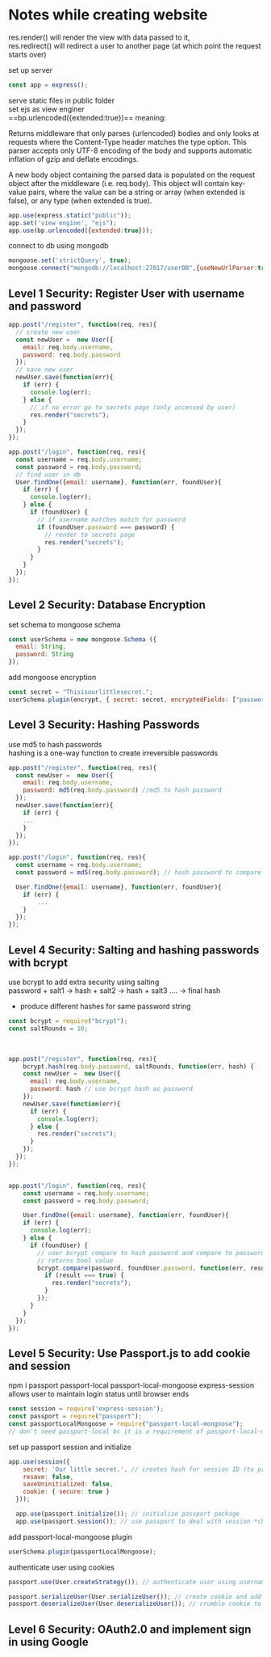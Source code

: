 # Notes while creating website

res.render() will render the view with data passed to it, </br>
res.redirect() will redirect a user to another page (at which point the request starts over) </br>

set up server
```javascript
const app = express();
```

serve static files in public folder </br>
set ejs as view enginer </br>
==bp.urlencoded({extended:true})== meaning: </br>

<p>Returns middleware that only parses {urlencoded} bodies and only looks at requests where the Content-Type header matches the type option. This parser accepts only UTF-8 encoding of the body and supports automatic inflation of gzip and deflate encodings.

A new body object containing the parsed data is populated on the request object after the middleware (i.e. req.body). This object will contain key-value pairs, where the value can be a string or array (when extended is false), or any type (when extended is true).</p>
```javascript
app.use(express.static("public"));
app.set('view engine', "ejs");
app.use(bp.urlencoded({extended:true}));
```

connect to db using mongodb </br>
```javascript
mongoose.set('strictQuery', true);
mongoose.connect("mongodb://localhost:27017/userDB",{useNewUrlParser:true});
```

## Level 1 Security: Register User with username and password

```javascript
app.post("/register", function(req, res){
  // create new user 
  const newUser =  new User({
    email: req.body.username,
    password: req.body.password
  });
  // save new user
  newUser.save(function(err){
    if (err) {
      console.log(err);
    } else {
      // if no error go to secrets page (only accessed by user)
      res.render("secrets");
    }
  });
});

app.post("/login", function(req, res){
  const username = req.body.username;
  const password = req.body.password;
  // find user in db
  User.findOne({email: username}, function(err, foundUser){
    if (err) {
      console.log(err);
    } else {
      if (foundUser) {
        // if username matches match for password
        if (foundUser.password === password) {
          // render to secrets page
          res.render("secrets");
        }
      }
    }
  });
});
```

## Level 2 Security: Database Encryption

set schema to mongoose schema </br>
```javascript
const userSchema = new mongoose.Schema ({
  email: String,
  password: String
});
```

add mongoose encryption </br>
```javascript
const secret = "Thisisourlittlesecret.";
userSchema.plugin(encrypt, { secret: secret, encryptedFields: ["password"] });
```

## Level 3 Security: Hashing Passwords

use md5 to hash passwords</br>
hashing is a one-way function to create irreversible passwords</br>

```javascript
app.post("/register", function(req, res){
  const newUser =  new User({
    email: req.body.username,
    password: md5(req.body.password) //md5 to hash password
  });
  newUser.save(function(err){
    if (err) { 
    ...
    }
  });
});

app.post("/login", function(req, res){
  const username = req.body.username;
  const password = md5(req.body.password); // hash password to compare

  User.findOne({email: username}, function(err, foundUser){
    if (err) {
        ...
    }
  });
});
```

## Level 4 Security: Salting and hashing passwords with bcrypt

use bcrypt to add extra security using salting </br>
password + salt1 -> hash + salt2 -> hash + salt3 .... -> final hash </br>
- produce different hashes for same password string
```javascript
const bcrypt = require("bcrypt");
const saltRounds = 10;
```
</br>

```javascript
app.post("/register", function(req, res){
    bcrypt.hash(req.body.password, saltRounds, function(err, hash) {
    const newUser =  new User({
      email: req.body.username,
      password: hash // use bcrypt hash as password
    });
    newUser.save(function(err){
      if (err) {
        console.log(err);
      } else {
        res.render("secrets");
      }
    });
  });
});


app.post("/login", function(req, res){
    const username = req.body.username;
    const password = req.body.password;

    User.findOne({email: username}, function(err, foundUser){
    if (err) {
      console.log(err);
    } else {
      if (foundUser) {
        // user bcrypt compare to hash password and compare to password in db
        // returns bool value
        bcrypt.compare(password, foundUser.password, function(err, result) {
          if (result === true) {
            res.render("secrets");
          }
        });
      }
    }
  });
});
```
## Level 5 Security: Use Passport.js to add cookie and session
 npm i passport passport-local passport-local-mongoose express-session </br>
 allows user to maintain login status until browser ends </br>

```javascript
const session = require('express-session');
const passport = require("passport");
const passportLocalMongoose = require("passport-local-mongoose");
// don't need passport-local bc it is a requirement of passport-local-mongoose
```

set up passport session and initialize
```javascript
app.use(session({
    secret: 'Our little secret.', // creates hash for session ID (to prevent session hijacking)
    resave: false,
    saveUninitialized: false,
    cookie: { secure: true }
  }));

  app.use(passport.initialize()); // initialize passport package
  app.use(passport.session()); // use passport to deal with session *check out configure of passport documentations
```

add passport-local-mongoose plugin </br>
```javascript
userSchema.plugin(passportLocalMongoose);
```

authenticate user using cookies</br>
```javascript
passport.use(User.createStrategy()); // authenticate user using username and password

passport.serializeUser(User.serializeUser()); // create cookie and add user identification info
passport.deserializeUser(User.deserializeUser()); // crumble cookie to find information inside cookie (authenticate user in server)

```

## Level 6 Security: OAuth2.0 and implement sign in using Google